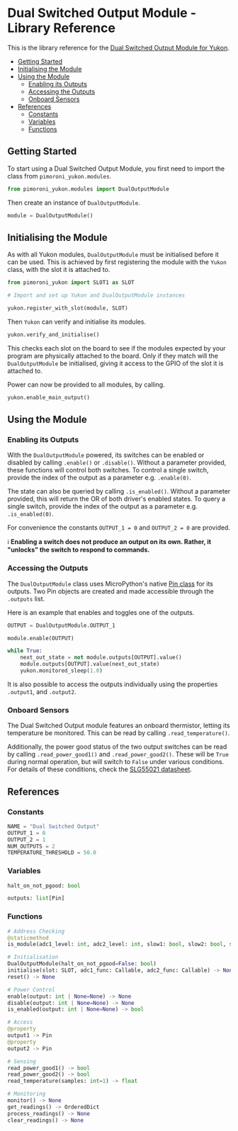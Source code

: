 # Dual Switched Output Module - Library Reference <!-- omit in toc -->

This is the library reference for the [Dual Switched Output Module for Yukon](https://pimoroni.com/yukon).

- [Getting Started](#getting-started)
- [Initialising the Module](#initialising-the-module)
- [Using the Module](#using-the-module)
  - [Enabling its Outputs](#enabling-its-outputs)
  - [Accessing the Outputs](#accessing-the-outputs)
  - [Onboard Sensors](#onboard-sensors)
- [References](#references)
  - [Constants](#constants)
  - [Variables](#variables)
  - [Functions](#functions)


## Getting Started

To start using a Dual Switched Output Module, you first need to import the class from `pimoroni_yukon.modules`.

```python
from pimoroni_yukon.modules import DualOutputModule
```

Then create an instance of `DualOutputModule`.

```python
module = DualOutputModule()
```


## Initialising the Module

As with all Yukon modules, `DualOutputModule` must be initialised before it can be used. This is achieved by first registering the module with the `Yukon` class, with the slot it is attached to.

```python
from pimoroni_yukon import SLOT1 as SLOT

# Import and set up Yukon and DualOutputModule instances

yukon.register_with_slot(module, SLOT)
```

Then `Yukon` can verify and initialise its modules.

```python
yukon.verify_and_initialise()
```

This checks each slot on the board to see if the modules expected by your program are physically attached to the board. Only if they match will the `DualOutputModule` be initialised, giving it access to the GPIO of the slot it is attached to.

Power can now be provided to all modules, by calling.

```python
yukon.enable_main_output()
```


## Using the Module

### Enabling its Outputs

With the `DualOutputModule` powered, its switches can be enabled or disabled by calling `.enable()` or `.disable()`. Without a parameter provided, these functions will control both switches. To control a single switch, provide the index of the output as a parameter e.g. `.enable(0)`.

The state can also be queried by calling `.is_enabled()`. Without a parameter provided, this will return the OR of both driver's enabled states. To query a single switch, provide the index of the output as a parameter e.g. `.is_enabled(0)`.

For convenience the constants `OUTPUT_1 = 0` and `OUTPUT_2 = 0` are provided.

:information_source: **Enabling a switch does not produce an output on its own. Rather, it "unlocks" the switch to respond to commands.**


### Accessing the Outputs

The `DualOutputModule` class uses MicroPython's native [Pin class](https://docs.micropython.org/en/latest/library/machine.Pin.html) for its outputs. Two Pin objects are created and made accessible through the `.outputs` list.

Here is an example that enables and toggles one of the outputs.

```python
OUTPUT = DualOutputModule.OUTPUT_1

module.enable(OUTPUT)

while True:
    next_out_state = not module.outputs[OUTPUT].value()
    module.outputs[OUTPUT].value(next_out_state)
    yukon.monitored_sleep(1.0)
```

It is also possible to access the outputs individually using the properties `.output1`, and `.output2`.


### Onboard Sensors

The Dual Switched Output module features an onboard thermistor, letting its temperature be monitored. This can be read by calling `.read_temperature()`.

Additionally, the power good status of the two output switches can be read by calling `.read_power_good1()` and `.read_power_good2()`. These will be `True` during normal operation, but will switch to `False` under various conditions. For details of these conditions, check the [SLG55021 datasheet](https://www.renesas.com/eu/en/document/dst/slg55021-200010v-datasheet).


## References

### Constants

```python
NAME = "Dual Switched Output"
OUTPUT_1 = 0
OUTPUT_2 = 1
NUM_OUTPUTS = 2
TEMPERATURE_THRESHOLD = 50.0
```


### Variables
```python
halt_on_not_pgood: bool

outputs: list[Pin]
```


### Functions

```python
# Address Checking
@staticmethod
is_module(adc1_level: int, adc2_level: int, slow1: bool, slow2: bool, slow3: bool) -> bool

# Initialisation
DualOutputModule(halt_on_not_pgood=False: bool)
initialise(slot: SLOT, adc1_func: Callable, adc2_func: Callable) -> None
reset() -> None

# Power Control
enable(output: int | None=None) -> None
disable(output: int | None=None) -> None
is_enabled(output: int | None=None) -> bool

# Access
@property
output1 -> Pin
@property
output2 -> Pin

# Sensing
read_power_good1() -> bool
read_power_good2() -> bool
read_temperature(samples: int=1) -> float

# Monitoring
monitor() -> None
get_readings() -> OrderedDict
process_readings() -> None
clear_readings() -> None
```
